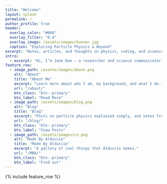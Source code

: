 ```yaml
---
title: "Welcome"
layout: splash
permalink: /
author_profile: true
header:
  overlay_color: "#000"
  overlay_filter: "0.4"
  overlay_image: /assets/images/banner.jpg
  caption: "Exploring Particle Physics & Beyond"
excerpt: "Notes, articles, and thoughts on physics, coding, and science communication."
intro: 
  - excerpt: "Hi, I’m Jane Doe — a researcher and science communicator. I write about physics in simple terms, build small coding projects, and share resources for anyone curious about how the universe works."
feature_row:
  - image_path: /assets/images/about.png
    alt: "About"
    title: "About Me"
    excerpt: "Learn more about who I am, my background, and what I do."
    url: "/about/"
    btn_class: "btn--primary"
    btn_label: "Read More"
  - image_path: /assets/images/blog.png
    alt: "Blog"
    title: "Blog"
    excerpt: "Posts on particle physics explained simply, and notes from my projects."
    url: "/blog/"
    btn_class: "btn--primary"
    btn_label: "View Posts"
  - image_path: /assets/images/cv.png
    alt: "Made By Alduccio"
    title: "Made By Alduccio"
    excerpt: "A gallery of cool things that Alduccio makes."
    url: "/MBA/"
    btn_class: "btn--primary"
    btn_label: "Find out"
---
```

{% include feature_row %}
